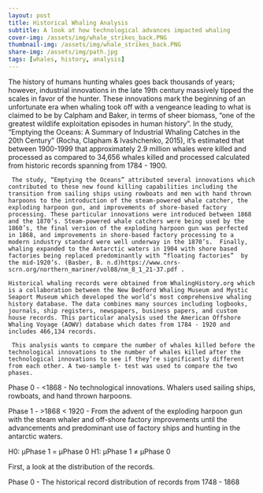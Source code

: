 ```yaml
---
layout: post
title: Historical Whaling Analysis
subtitle: A look at how technological advances impacted whaling
cover-img: /assets/img/whale_strikes_back.PNG
thumbnail-img: /assets/img/whale_strikes_back.PNG
share-img: /assets/img/path.jpg
tags: [whales, history, analysis]
---
```

 The history of humans hunting whales goes back thousands of years; however, industrial innovations in the late 19th century massively tipped the scales in favor of the hunter. These innovations mark the beginning of an unfortunate era when whaling took off with a vengeance leading to what is claimed to be by Calpham and Baker, in terms of sheer biomass, “one of the greatest wildlife exploitation episodes in human history”.  In the study, “Emptying the Oceans: A Summary of Industrial Whaling Catches in the 20th Century” (Rocha, Clapham & Ivashchenko, 2015),  it’s estimated that between 1900-1999  that approximately 2.9 million whales were killed and processed as compared to 34,656 whales killed and processed calculated from historic records spanning from 1784 - 1900. 

     The study, “Emptying the Oceans” attributed several innovations which contributed to these new found killing capabilities including the transition from sailing ships using rowboats and men with hand thrown harpoons to the introduction of the steam-powered whale catcher, the exploding harpoon gun, and improvements of shore-based factory processing. These particular innovations were introduced between 1868 and the 1870’s. Steam-powered whale catchers were being used by the 1860’s, the final version of the exploding harpoon gun was perfected in 1868, and improvements in shore-based factory processing to a modern industry standard were well underway in the 1870’s.  Finally, whaling expanded to the Antarctic waters in 1904 with shore based factories being replaced predominantly with “floating factories”  by the mid-1920’s. (Basber, B. n.d)https://www.cnrs-scrn.org/northern_mariner/vol08/nm_8_1_21-37.pdf .  

    Historical whaling records were obtained from WhalingHistory.org which is a collaboration between the New Bedford Whaling Museum and Mystic Seaport Museum which developed the world’s most comprehensive whaling history database. The data combines many sources including logbooks, journals, ship registers, newspapers, business papers, and custom house records. This particular analysis used the American Offshore Whaling Voyage (AOWV) database which dates from 1784 - 1920 and includes 466,134 records.  

     This analysis wants to compare the number of whales killed before the technological innovations to the number of whales killed after the technological innovations to see if they’re significantly different from each other. A two-sample t- test was used to compare the two phases.

Phase 0 - <1868 - No technological innovations.  Whalers used sailing ships, rowboats, and  hand thrown harpoons. 

Phase 1 - >1868 < 1920 -  From the advent of the exploding harpoon gun with the steam whaler and off-shore factory improvements until the advancements and predominant use of factory ships and hunting in the antarctic waters.


H0:  μPhase 1 = μPhase 0
H1:  μPhase 1 ≠ μPhase 0

First, a look at the distribution of the records.

Phase 0 - The historical record distribution of records from 1748 - 1868 
